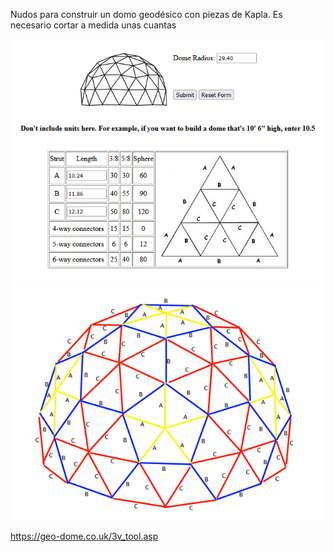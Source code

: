 Nudos para construir un domo geodésico con piezas de Kapla. Es necesario cortar a medida unas cuantas

![](https://github.com/felixstdp/micromachines/blob/main/kapla/domo/domo_kapla.png)
![](https://github.com/felixstdp/micromachines/blob/main/kapla/domo/3vdiagram2.gif)

https://geo-dome.co.uk/3v_tool.asp
